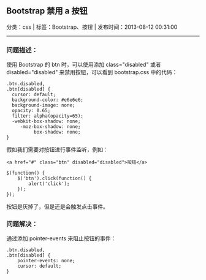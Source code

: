 ## Bootstrap 禁用 a 按钮

分类：css | 标签：Bootstrap、按钮 | 发布时间：2013-08-12 00:31:00

___

### 问题描述：

使用 Bootstrap 的 btn 时，可以使用添加 class="disabled" 或者 disabled="disabled" 来禁用按钮，可以看到 bootstrap.css 中的代码：

    .btn.disabled,
    .btn[disabled] {
      cursor: default;
      background-color: #e6e6e6;
      background-image: none;
      opacity: 0.65;
      filter: alpha(opacity=65);
      -webkit-box-shadow: none;
         -moz-box-shadow: none;
              box-shadow: none;
    }
    
假如我们需要对按钮进行事件监听，例如：

    <a href="#" class="btn" disabled="disabled">按钮</a>

    $(function() {
        $('btn').click(function() {
            alert('click');
        });
    });
    
按钮是灰掉了，但是还是会触发点击事件。

### 问题解决：

通过添加 pointer-events 来阻止按钮的事件：

    .btn.disabled,
    .btn[disabled] {
        pointer-events: none;
        cursor: default;
    }
